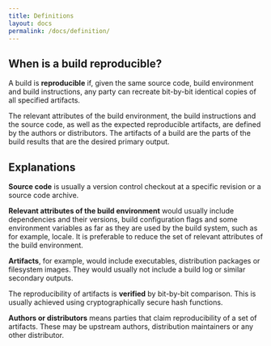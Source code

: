 ```yaml
---
title: Definitions
layout: docs
permalink: /docs/definition/
---
```


## When is a build reproducible?
A build is **reproducible** if, given the same source code, build environment and
build instructions, any party can recreate bit-by-bit identical copies of all
specified artifacts.

The relevant attributes of the build environment, the build instructions and
the source code, as well as the expected reproducible artifacts, are defined by
the authors or distributors. The artifacts of a build are the parts of the
build results that are the desired primary output.

## Explanations
**Source code** is usually a version control checkout at a specific revision or
a source code archive.

**Relevant attributes of the build environment** would usually include dependencies
and their versions, build configuration flags and some environment variables as
far as they are used by the build system, such as for example, locale. It is
preferable to reduce the set of relevant attributes of the build environment.

**Artifacts**, for example, would include executables, distribution packages or
filesystem images. They would usually not include a build log or similar
secondary outputs.

The reproducibility of artifacts is **verified** by bit-by-bit comparison. This is
usually achieved using cryptographically secure hash functions.

**Authors or distributors** means parties that claim reproducibility of a set of
artifacts. These may be upstream authors, distribution maintainers or any other
distributor.
